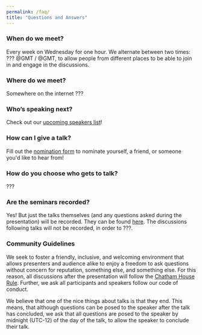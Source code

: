 ```yaml
---
permalink: /faq/
title: "Questions and Answers"
---
```


### When do we meet?
Every week on Wednesday for one hour. We alternate between two times: ??? @GMT / @GMT, to allow people from different places to be able to join in and engage in the discussions.

### Where do we meet?
Somewhere on the internet ???

### Who’s speaking next?
Check out our [upcoming speakers list](/upcoming)!

### How can I give a talk?
Fill out the [nomination form](https://docs.google.com/forms/d/1WpDGKNbo53z9fhbep_Ve3jthhBCtMF1k7lrPchUwV2w/edit) to nominate yourself, a friend, or someone you'd like to hear from! 

### How do you choose who gets to talk?
???

### Are the seminars recorded?
Yes! But just the talks themselves (and any questions asked during the presentation) will be recorded. They can be found [here](). 
The discussions following talks will not be recorded, in order to ???. 


### Community Guidelines

We seek to foster a friendly, inclusive, and welcoming environment that allows presenters and audience alike to enjoy a freedom to ask questions without concern for reputation, something else, and something else. 
For this reason, all discussions after the presentation will follow the [Chatham House Rule](https://www.chathamhouse.org/chatham-house-rule). 
Further, we ask all participants and speakers follow our code of conduct. 

We believe that one of the nice things about talks is that they end.
This means, that although questions can be posed to the speaker after the talk has concluded, we ask that all questions are posed to the speaker by midnight (UTC-12) of the day of the talk, to allow the speaker to conclude their talk.

